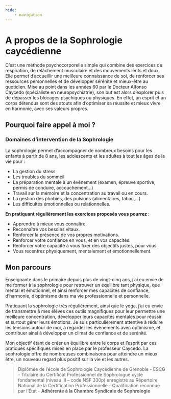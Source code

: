 ```yaml
---
hide:
    - navigation
---
```


# **A propos de la Sophrologie caycédienne**

C’est une méthode psychocorporelle simple qui combine des exercices de respiration, de relâchement musculaire et des mouvements lents et doux. Elle permet d’accueillir une meilleure connaissance de soi, de renforcer ses ressources personnelles et de développer sérénité et mieux-être au quotidien. Mise au point dans les années 60 par le Docteur Alfonso Caycedo (spécialiste en neuropsychiatrie), son but est alors d’explorer puis de dépasser les blocages psychiques ou physiques. En effet, un esprit et un corps détendus sont des atouts afin d’optimiser sa réussite et mieux vivre en harmonie, avec ses valeurs propres.

## Pourquoi faire appel à moi ?

### Domaines d’intervention de la Sophrologie

La sophrologie permet d’accompagner de nombreux besoins pour les enfants à partir de 8 ans, les adolescents et les adultes à tout les âges de la vie pour : 

* La gestion du stress
* Les troubles du sommeil
* La préparation mentale à un événement (examen, épreuve sportive, permis de conduire, accouchement…)
* Travail sur la mémoire et la concentration au travail ou en cours.
* La gestion des phobies, des pulsions (alimentaires, tabac,...)
* Les difficultés émotionnelles ou relationnelles.

**En pratiquant régulièrement les exercices proposés vous pourrez :**

* Apprendre à mieux vous connaître.
* Reconnaître vos besoins vitaux.
* Renforcer la présence de vos propres motivations.
* Renforcer votre confiance en vous, et en vos capacités. 
* Renforcer votre capacité à vous fixer des objectifs justes, pour vous.
* Vous recentrez physiquement, mentalement et émotionnellement.

## Mon parcours

Enseignante dans le primaire depuis plus de vingt-cinq ans, j’ai eu envie de me former à la sophrologie pour retrouver un équilibre tant physique, que mental et émotionnel, et ainsi renforcer mes capacités de confiance, d’harmonie, d’optimisme dans ma vie professionnelle et personnelle.

Pratiquant la sophrologie très régulièrement, ainsi que le yoga, j’ai eu envie de transmettre à mes élèves ces outils magnifiques pour leur permettre une meilleure concentration, développer leurs capacités mentales pour réussir et surtout gérer leurs émotions.
Je suis particulièrement attentive à réduire les tensions autour de moi, à regarder les évènements avec optimisme, et contribuer ainsi à développer un climat de confiance et de sérénité.

Mon objectif étant de créer un équilibre entre le corps et l’esprit par ces pratiques spécifiques mises en place par le professeur Caycedo. La sophrologie offre de nombreuses combinaisons pour atteindre un mieux être, un nouveau regard plus positif sur la vie et les autres.

> Diplômée de l’école de Sophrologie Caycédienne de Grenoble - ESCG - Titulaire du Certificat Professionnel de Sophrologue cycle fondamental (niveau III – code NSF 330p) enregistré au Répertoire National de la Certification Professionnelle - Qualification reconnue par l’État - **Adhérente à la Chambre Syndicale de Sophrologie**



<br>

<style>
  .md-content__button {
    display: none;
  }
</style>